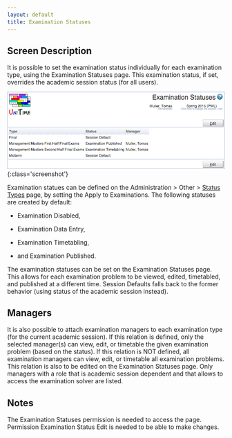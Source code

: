 ```yaml
---
layout: default
title: Examination Statuses
---
```



## Screen Description

It is possible to set the examination status individually for each examination type, using the Examination Statuses page. This examination status, if set, overrides the academic session status (for all users).

![Examination Statuses](images/examination-statuses-1.png){:class='screenshot'}

Examination statues can be defined on the Administration > Other > [Status Types](status-types) page, by setting the Apply to Examinations. The following statuses are created by default:

* Examination Disabled,

* Examination Data Entry,

* Examination Timetabling,

* and Examination Published.

The examination statuses can be set on the Examination Statuses page. This allows for each examination problem to be viewed, edited, timetabled, and published at a different time. Session Defaults falls back to the former behavior (using status of the academic session instead).

## Managers

It is also possible to attach examination managers to each examination type (for the current academic session). If this relation is defined, only the selected manager(s) can view, edit, or timetable the given examination problem (based on the status). If this relation is NOT defined, all examination managers can view, edit, or timetable all examination problems. This relation is also to be edited on the Examination Statuses page. Only managers with a role that is academic session dependent and that allows to access the examination solver are listed.

## Notes

The Examination Statuses permission is needed to access the page. Permission Examination Status Edit is needed to be able to make changes.
